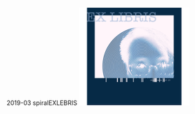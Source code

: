 2019-03 spiralEXLEBRIS
<img src="https://github.com/linclgit/portraits_with_style/blob/master/images/p.png" width="50%"> 